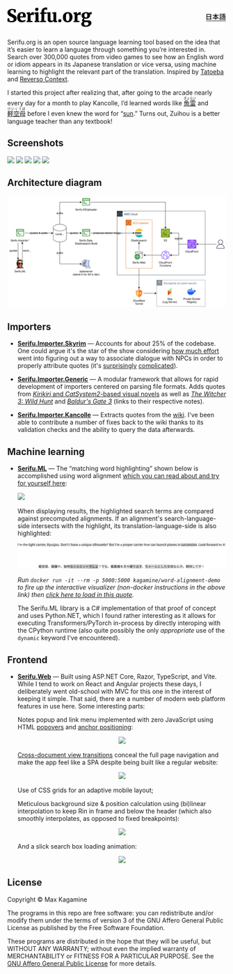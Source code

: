 <h1>
  <a href="README.ja.md"><img src=".github/images/nav-japanese.svg" height="45" alt="日本語" align="right" /></a>
  <a href="https://serifu.org"><img src=".github/images/serifu-light-dark.svg" height="45" alt="Serifu.org" /></a>
</h1>

Serifu.org is an open source language learning tool based on the idea that it’s easier to learn a language through something you’re interested in. Search over 300,000 quotes from video games to see how an English word or idiom appears in its Japanese translation or vice versa, using machine learning to highlight the relevant part of the translation. Inspired by [Tatoeba](https://tatoeba.org/en) and [Reverso Context](https://context.reverso.net/translation/).

I started this project after realizing that, after going to the arcade nearly every day for a month to play Kancolle, I’d learned words like [<ruby>魚雷<rp>（</rp><rt>ぎょらい</rt><rp>）</rp></ruby>](https://serifu.org/translate/%E9%AD%9A%E9%9B%B7) and [<ruby>軽空母<rp>（</rp><rt>けいくうぼ</rt><rp>）</rp></ruby>](https://serifu.org/translate/%E8%BB%BD%E7%A9%BA%E6%AF%8D) before I even knew the word for “[sun](https://serifu.org/translate/concentrated%20power%20of%20the%20sun).” Turns out, Zuihou is a better language teacher than any textbook!

## Screenshots

<a href="https://github.com/maxkagamine/Serifu.org/raw/refs/heads/master/.github/images/screenshots/home-en_desktop@1.5x.avif"><img src=".github/images/screenshots/home-en_desktop@1.5x_thumb.avif" height="180" /></a>
<a href="https://github.com/maxkagamine/Serifu.org/raw/refs/heads/master/.github/images/screenshots/about-en_desktop-full@1.5x.avif"><img src=".github/images/screenshots/about-en_desktop-full@1.5x_thumb.avif" height="180" /></a>
<a href="https://github.com/maxkagamine/Serifu.org/raw/refs/heads/master/.github/images/screenshots/results-zuihou-en_desktop@1.5x.avif"><img src=".github/images/screenshots/results-zuihou-en_desktop@1.5x_thumb.avif" height="180" /></a>
<a href="https://github.com/maxkagamine/Serifu.org/raw/refs/heads/master/.github/images/screenshots/results-haru_mobile@2x.avif"><img src=".github/images/screenshots/results-haru_mobile@2x_thumb.avif" height="180" /></a>
<a href="https://github.com/maxkagamine/Serifu.org/raw/refs/heads/master/.github/images/screenshots/error-500-en_desktop@1.5x.avif"><img src=".github/images/screenshots/error-500-en_desktop@1.5x_thumb.avif" height="180" /></a>

## Architecture diagram

[![](.github/images/architecture-diagram-english.svg)](https://cdn.jsdelivr.net/gh/maxkagamine/Serifu.org/.github/images/architecture-diagram-english.svg)

## Importers

- [**Serifu.Importer.Skyrim**](./Serifu.Importer.Skyrim) — Accounts for about 25% of the codebase. One could argue it's the star of the show considering [how much effort](./Serifu.Importer.Skyrim/README.md) went into figuring out a way to associate dialogue with NPCs in order to properly attribute quotes (it's [surprisingly](./Serifu.Importer.Skyrim/SkyrimImporter.cs) [complicated](./Serifu.Importer.Skyrim/Resolvers/ConditionsResolver.cs)).

- [**Serifu.Importer.Generic**](./Serifu.Importer.Generic) — A modular framework that allows for rapid development of importers centered on parsing file formats. Adds quotes from [_Kirikiri_ and _CatSystem2_-based visual novels](./Serifu.Importer.Generic/README.md) as well as [_The Witcher 3: Wild Hunt_](./Serifu.Importer.Generic/README_WITCHER.md) and [_Baldur's Gate 3_](./Serifu.Importer.Generic/README_BG3.md) (links to their respective notes).

- [**Serifu.Importer.Kancolle**](./Serifu.Importer.Kancolle) — Extracts quotes from the [wiki](https://en.kancollewiki.net/Kancolle_Wiki). I've been able to contribute a number of fixes back to the wiki thanks to its validation checks and the ability to query the data afterwards.

## Machine learning

- [**Serifu.ML**](./Serifu.ML) — The “matching word highlighting” shown below is accomplished using word alignment [which you can read about and try for yourself here](https://github.com/maxkagamine/word-alignment-demo#readme):

  [![](.github/images/ryuujou-english.avif)](https://github.com/maxkagamine/Serifu.org/raw/refs/heads/master/.github/images/ryuujou-english.avif)

  When displaying results, the highlighted search terms are compared against precomputed alignments. If an alignment's search-language-side intersects with the highlight, its translation-language-side is also highlighted:

  [![](.github/images/ryuujou-alignment-light-dark.svg)](https://github.com/maxkagamine/Serifu.org/raw/refs/heads/master/.github/images/ryuujou-alignment-light-dark.svg)

  _Run `docker run -it --rm -p 5000:5000 kagamine/word-alignment-demo` to fire up the interactive visualizer (non-docker instructions in the above link) then [click here to load in this quote](http://localhost:5000/#from=I%27m+the+light+carrier%2C+Ryuujou.+Don%27t+I+have+a+unique+silhouette%3F+But+I%27m+a+proper+carrier+that+can+launch+planes+in+succession.+Look+forward+to+it%21&to=%E8%BB%BD%E7%A9%BA%E6%AF%8D%E3%80%81%E9%BE%8D%E9%A9%A4%E3%82%84%E3%80%82%E7%8B%AC%E7%89%B9%E3%81%AA%E3%82%B7%E3%83%AB%E3%82%A8%E3%83%83%E3%83%88%E3%81%A7%E3%81%97%E3%82%87%EF%BC%9F%E3%81%A7%E3%82%82%E3%80%81%E8%89%A6%E8%BC%89%E6%A9%9F%E3%82%92%E6%AC%A1%E3%80%85%E7%B9%B0%E3%82%8A%E5%87%BA%E3%81%99%E3%80%81%E3%81%A1%E3%82%83%E3%83%BC%E3%82%93%E3%81%A8%E3%81%97%E3%81%9F%E7%A9%BA%E6%AF%8D%E3%81%AA%E3%82%93%E3%82%84%E3%80%82%E6%9C%9F%E5%BE%85%E3%81%97%E3%81%A6%E3%82%84%EF%BC%81&result=CAANAAAAAQAOABUAAQADABcAHgAEAAYAIAAlAAoAEwAmACwAEAATAC8ANQAIABMANgBAAAoAEwBCAEUAFAAWAEYASQArAC4ATABSACIAKQBTAFoAKQArAGAAYwAdACEAZABxABcAGgByAH8AGwAhAHUAfwAiACkAgQCNAC8ANAA%3D&wspThreshold=0.1&wspSymmetric=true&wspSymmetricMode=OR&awesomeModel=bert-base-multilingual-cased&dark=true&palette=material)._

  The Serifu.ML library is a C# implementation of that proof of concept and uses Python.NET, which I found rather interesting as it allows for executing Transformers/PyTorch in-process by directly interoping with the CPython runtime (also quite possibly the only _appropriate_ use of the `dynamic` keyword I've encountered).

## Frontend

- [**Serifu.Web**](./Serifu.Web) — Built using ASP.NET Core, Razor, TypeScript, and Vite. While I tend to work on React and Angular projects these days, I deliberately went old-school with MVC for this one in the interest of keeping it simple. That said, there are a number of modern web platform features in use here. Some interesting parts:

  Notes popup and link menu implemented with zero JavaScript using HTML [popovers](https://developer.mozilla.org/en-US/docs/Web/API/Popover_API) and [anchor positioning](https://developer.mozilla.org/en-US/docs/Web/CSS/CSS_anchor_positioning/Using):

  <p align="center"><a href="https://github.com/maxkagamine/Serifu.org/raw/refs/heads/master/.github/images/popovers.avif"><img src=".github/images/popovers.avif" height="300" /></a></p>

  [Cross-document view transitions](https://developer.chrome.com/docs/web-platform/view-transitions/cross-document) conceal the full page navigation and make the app feel like a SPA despite being built like a regular website:

  <p align="center"><a href="https://github.com/maxkagamine/Serifu.org/raw/refs/heads/master/.github/images/view-transitions.avif"><img src=".github/images/view-transitions.avif" height="300" /></a></p>

  Use of CSS grids for an adaptive mobile layout;

  Meticulous background size & position calculation using (bi)linear interpolation to keep Rin in frame and below the header (which also smoothly interpolates, as opposed to fixed breakpoints):

  <p align="center"><a href="https://github.com/maxkagamine/Serifu.org/raw/refs/heads/master/.github/images/background-size-and-position-calculation.avif"><img src=".github/images/background-size-and-position-calculation.avif" /></a></p>

  And a slick search box loading animation:

  <p align="center"><a href="https://github.com/maxkagamine/Serifu.org/raw/refs/heads/master/.github/images/search-box-loading-animation.avif"><img src=".github/images/search-box-loading-animation.avif" /></a></p>

## License

Copyright © Max Kagamine

The programs in this repo are free software: you can redistribute and/or modify them under the terms of version 3 of the GNU Affero General Public License as published by the Free Software Foundation.

These programs are distributed in the hope that they will be useful, but WITHOUT ANY WARRANTY; without even the implied warranty of MERCHANTABILITY or FITNESS FOR A PARTICULAR PURPOSE. See the [GNU Affero General Public License](LICENSE.txt) for more details.
